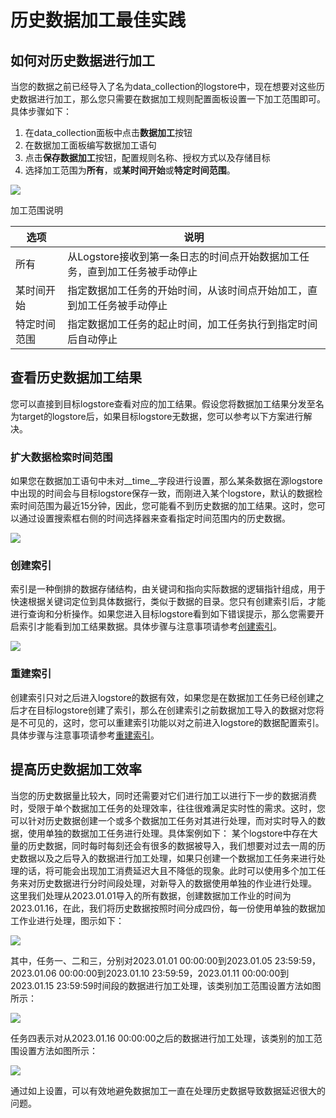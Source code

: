 # 历史数据加工最佳实践

## 如何对历史数据进行加工

当您的数据之前已经导入了名为data_collection的logstore中，现在想要对这些历史数据进行加工，那么您只需要在数据加工规则配置面板设置一下加工范围即可。具体步骤如下：
1. 在data_collection面板中点击**数据加工**按钮
2. 在数据加工面板编写数据加工语句
3. 点击**保存数据加工**按钮，配置规则名称、授权方式以及存储目标
4. 选择加工范围为**所有**，或**某时间开始**或**特定时间范围**。

![](/img/dataprocessdemo/其他/加工范围.png)

加工范围说明

| 选项 | 说明 |
| -- | -- |
| 所有 | 从Logstore接收到第一条日志的时间点开始数据加工任务，直到加工任务被手动停止 |
| 某时间开始 | 指定数据加工任务的开始时间，从该时间点开始加工，直到加工任务被手动停止 |
| 特定时间范围 | 指定数据加工任务的起止时间，加工任务执行到指定时间后自动停止 |

## 查看历史数据加工结果

您可以直接到目标logstore查看对应的加工结果。假设您将数据加工结果分发至名为target的logstore后，如果目标logstore无数据，您可以参考以下方案进行解决。

### 扩大数据检索时间范围

如果您在数据加工语句中未对__time__字段进行设置，那么某条数据在源logstore中出现的时间会与目标logstore保存一致，而刚进入某个logstore，默认的数据检索时间范围为最近15分钟，因此，您可能看不到历史数据的加工结果。这时，您可以通过设置搜索框右侧的时间选择器来查看指定时间范围内的历史数据。

![](/img/dataprocessdemo/其他/时间选择.png)

### 创建索引

索引是一种倒排的数据存储结构，由关键词和指向实际数据的逻辑指针组成，用于快速根据关键词定位到具体数据行，类似于数据的目录。您只有创建索引后，才能进行查询和分析操作。如果您进入目标logstore看到如下错误提示，那么您需要开启索引才能看到加工结果数据。具体步骤与注意事项请参考[创建索引](https://help.aliyun.com/document_detail/90732.html)。

![](/img/dataprocessdemo/其他/未建索引报错.png)

### 重建索引

创建索引只对之后进入logstore的数据有效，如果您是在数据加工任务已经创建之后才在目标logstore创建了索引，那么在创建索引之前数据加工导入的数据对您将是不可见的，这时，您可以重建索引功能以对之前进入logstore的数据配置索引。具体步骤与注意事项请参考[重建索引](https://help.aliyun.com/document_detail/154965.htm?spm=a2c4g.11186623.0.0.3e0756097AnQYK#task-2424026)。

## 提高历史数据加工效率

当您的历史数据量比较大，同时还需要对它们进行加工以进行下一步的数据消费时，受限于单个数据加工任务的处理效率，往往很难满足实时性的需求。这时，您可以针对历史数据创建一个或多个数据加工任务对其进行处理，而对实时导入的数据，使用单独的数据加工任务进行处理。具体案例如下：
某个logstore中存在大量的历史数据，同时每时每刻还会有很多的数据被导入，我们想要对过去一周的历史数据以及之后导入的数据进行加工处理，如果只创建一个数据加工任务来进行处理的话，将可能会出现加工消费延迟大且不降低的现象。此时可以使用多个加工任务来对历史数据进行分时间段处理，对新导入的数据使用单独的作业进行处理。
这里我们处理从2023.01.01导入的所有数据，创建数据加工作业的时间为2023.01.16，在此，我们将历史数据按照时间分成四份，每一份使用单独的数据加工作业进行处理，图示如下：

![](/img/dataprocessdemo/其他/任务分割图示.png)

其中，任务一、二和三，分别对2023.01.01 00:00:00到2023.01.05 23:59:59，2023.01.06 00:00:00到2023.01.10 23:59:59，2023.01.11 00:00:00到2023.01.15 23:59:59时间段的数据进行加工处理，该类别加工范围设置方法如图所示：

![](/img/dataprocessdemo/其他/任务时间设置1.png)

任务四表示对从2023.01.16 00:00:00之后的数据进行加工处理，该类别的加工范围设置方法如图所示：

![](/img/dataprocessdemo/其他/任务时间设置2.png)

通过如上设置，可以有效地避免数据加工一直在处理历史数据导致数据延迟很大的问题。